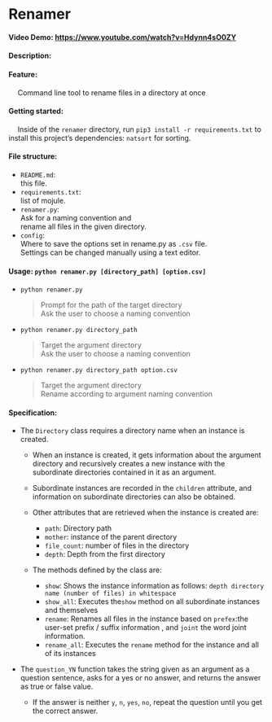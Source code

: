 # Renamer
#### Video Demo:  <https://www.youtube.com/watch?v=Hdynn4sO0ZY>
#### Description:
#### Feature:
  &emsp;
  Command line tool to rename files in a directory at once  
#### Getting started:
  &emsp;
  Inside of the `renamer` directory, run `pip3 install -r requirements.txt` to install this project’s dependencies: `natsort` for sorting.
#### File structure:
  - `README.md`:  
    this file.
  - `requirements.txt`:  
    list of mojule.
  - `renamer.py`:  
    Ask for a naming convention and  
    rename all files in the given directory.
  - `config`:  
    Where to save the options set in rename.py as `.csv` file.  
    Settings can be changed manually using a text editor.
#### Usage: `python renamer.py [directory_path] [option.csv]`
  - `python renamer.py`
    > Prompt for the path of the target directory  
    > Ask the user to choose a naming convention
  - `python renamer.py directory_path`
    > Target the argument directory  
    > Ask the user to choose a naming convention
  - `python renamer.py directory_path option.csv`
    > Target the argument directory  
    > Rename according to argument naming convention
#### Specification:
  - The `Directory` class requires a directory name when an instance is created.
    - When an instance is created, it gets information about the argument directory and recursively creates a new instance with the subordinate directories contained in it as an argument.
    - Subordinate instances are recorded in the `children` attribute, and information on subordinate directories can also be obtained.

    - Other attributes that are retrieved when the instance is created are:
      - `path`: Directory path
      - `mother`: instance of the parent directory
      - `file_count`: number of files in the directory
      - `depth`: Depth from the first directory

    - The methods defined by the class are:
      - `show`: Shows the instance information as follows: `depth directory name (number of files) in whitespace`
      - `show_all`: Executes the`show` method on all subordinate instances and themselves
      - `rename`: Renames all files in the instance based on `prefex`:the user-set prefix / suffix information , and `joint` the word joint information.
      - `rename_all`: Executes the `rename` method for the instance and all of its instances

  - The `question_YN` function takes the string given as an argument as a question sentence, asks for a yes or no answer, and returns the answer as true or false value.
    - If the answer is neither `y`, `n`, `yes`, `no`, repeat the question until you get the correct answer.
